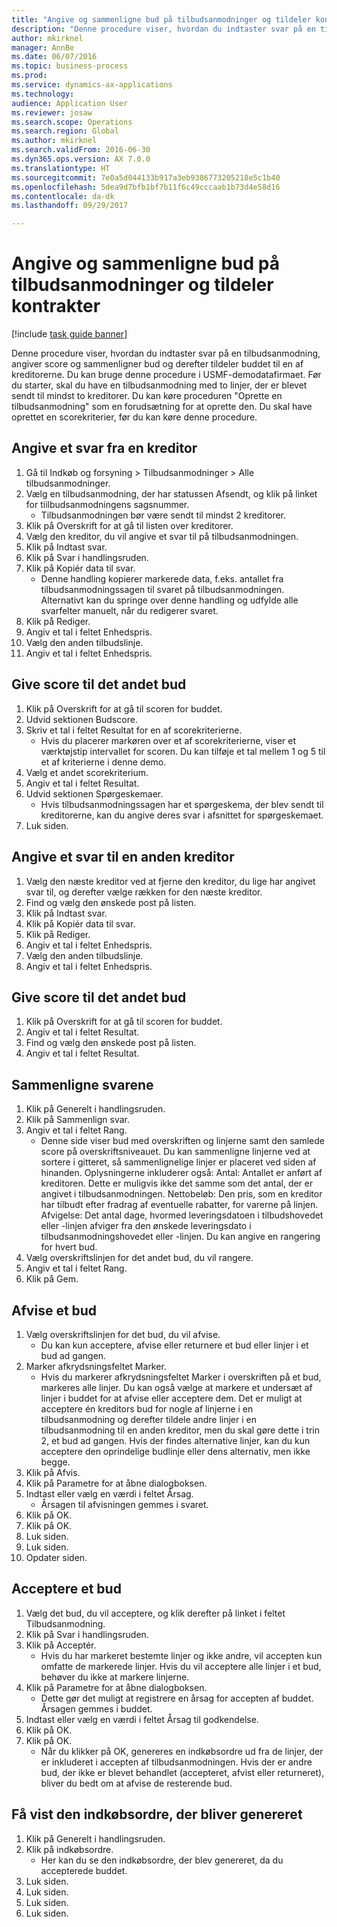 ```yaml
--- 
title: "Angive og sammenligne bud på tilbudsanmodninger og tildeler kontrakter"
description: "Denne procedure viser, hvordan du indtaster svar på en tilbudsanmodning, angiver score og sammenligner bud og derefter tildeler buddet til en af kreditorerne."
author: mkirknel
manager: AnnBe
ms.date: 06/07/2016
ms.topic: business-process
ms.prod: 
ms.service: dynamics-ax-applications
ms.technology: 
audience: Application User
ms.reviewer: josaw
ms.search.scope: Operations
ms.search.region: Global
ms.author: mkirknel
ms.search.validFrom: 2016-06-30
ms.dyn365.ops.version: AX 7.0.0
ms.translationtype: HT
ms.sourcegitcommit: 7e0a5d044133b917a3eb9386773205218e5c1b40
ms.openlocfilehash: 5dea9d7bfb1bf7b11f6c49cccaab1b73d4e58d16
ms.contentlocale: da-dk
ms.lasthandoff: 09/29/2017

---
```

# <a name="enter-and-compare-rfq-bids-and-award-contracts"></a>Angive og sammenligne bud på tilbudsanmodninger og tildeler kontrakter

[!include [task guide banner](../../includes/task-guide-banner.md)]

Denne procedure viser, hvordan du indtaster svar på en tilbudsanmodning, angiver score og sammenligner bud og derefter tildeler buddet til en af kreditorerne. Du kan bruge denne procedure i USMF-demodatafirmaet. Før du starter, skal du have en tilbudsanmodning med to linjer, der er blevet sendt til mindst to kreditorer. Du kan køre proceduren "Oprette en tilbudsanmodning" som en forudsætning for at oprette den. Du skal have oprettet en scorekriterier, før du kan køre denne procedure.


## <a name="enter-a-reply-from-a-vendor"></a>Angive et svar fra en kreditor
1. Gå til Indkøb og forsyning > Tilbudsanmodninger > Alle tilbudsanmodninger.
2. Vælg en tilbudsanmodning, der har statussen Afsendt, og klik på linket for tiilbudsanmodningens sagsnummer.
    * Tilbudsanmodningen bør være sendt til mindst 2 kreditorer.  
3. Klik på Overskrift for at gå til listen over kreditorer.
4. Vælg den kreditor, du vil angive et svar til på tilbudsanmodningen.
5. Klik på Indtast svar.
6. Klik på Svar i handlingsruden.
7. Klik på Kopiér data til svar.
    * Denne handling kopierer markerede data, f.eks. antallet fra tilbudsanmodningssagen til svaret på tilbudsanmodningen. Alternativt kan du springe over denne handling og udfylde alle svarfelter manuelt, når du redigerer svaret.  
8. Klik på Rediger.
9. Angiv et tal i feltet Enhedspris.
10. Vælg den anden tilbudslinje.
11. Angiv et tal i feltet Enhedspris.

## <a name="score-the-bid"></a>Give score til det andet bud
1. Klik på Overskrift for at gå til scoren for buddet.
2. Udvid sektionen Budscore.
3. Skriv et tal i feltet Resultat for en af scorekriterierne.
    * Hvis du placerer markøren over et af scorekriterierne, viser et værktøjstip intervallet for scoren. Du kan tilføje et tal mellem 1 og 5 til et af kriterierne i denne demo.  
4. Vælg et andet scorekriterium.
5. Angiv et tal i feltet Resultat.
6. Udvid sektionen Spørgeskemaer.
    * Hvis tilbudsanmodningssagen har et spørgeskema, der blev sendt til kreditorerne, kan du angive deres svar i afsnittet for spørgeskemaet.  
7. Luk siden.

## <a name="enter-a-reply-for-another-vendor"></a>Angive et svar til en anden kreditor
1. Vælg den næste kreditor ved at fjerne den kreditor, du lige har angivet svar til, og derefter vælge rækken for den næste kreditor.
2. Find og vælg den ønskede post på listen.
3. Klik på Indtast svar.
4. Klik på Kopiér data til svar.
5. Klik på Rediger.
6. Angiv et tal i feltet Enhedspris.
7. Vælg den anden tilbudslinje.
8. Angiv et tal i feltet Enhedspris.

## <a name="score-the-second-bid"></a>Give score til det andet bud
1. Klik på Overskrift for at gå til scoren for buddet.
2. Angiv et tal i feltet Resultat.
3. Find og vælg den ønskede post på listen.
4. Angiv et tal i feltet Resultat.

## <a name="compare-the-replies"></a>Sammenligne svarene
1. Klik på Generelt i handlingsruden.
2. Klik på Sammenlign svar.
3. Angiv et tal i feltet Rang.
    * Denne side viser bud med overskriften og linjerne samt den samlede score på overskriftsniveauet. Du kan sammenligne linjerne ved at sortere i gitteret, så sammenlignelige linjer er placeret ved siden af hinanden. Oplysningerne inkluderer også: Antal: Antallet er anført af kreditoren. Dette er muligvis ikke det samme som det antal, der er angivet i tilbudsanmodningen.   Nettobeløb: Den pris, som en kreditor har tilbudt efter fradrag af eventuelle rabatter, for varerne på linjen.   Afvigelse: Det antal dage, hvormed leveringsdatoen i tilbudshovedet eller -linjen afviger fra den ønskede leveringsdato i tilbudsanmodningshovedet eller -linjen.   Du kan angive en rangering for hvert bud.  
4. Vælg overskriftslinjen for det andet bud, du vil rangere.
5. Angiv et tal i feltet Rang.
6. Klik på Gem.

## <a name="reject-a-bid"></a>Afvise et bud
1. Vælg overskriftslinjen for det bud, du vil afvise.
    * Du kan kun acceptere, afvise eller returnere et bud eller linjer i et bud ad gangen.  
2. Marker afkrydsningsfeltet Marker.
    * Hvis du markerer afkrydsningsfeltet Marker i overskriften på et bud, markeres alle linjer. Du kan også vælge at markere et undersæt af linjer i buddet for at afvise eller acceptere dem. Det er muligt at acceptere én kreditors bud for nogle af linjerne i en tilbudsanmodning og derefter tildele andre linjer i en tilbudsanmodning til en anden kreditor, men du skal gøre dette i trin 2, et bud ad gangen. Hvis der findes alternative linjer, kan du kun acceptere den oprindelige budlinje eller dens alternativ, men ikke begge.  
3. Klik på Afvis.
4. Klik på Parametre for at åbne dialogboksen.
5. Indtast eller vælg en værdi i feltet Årsag.
    * Årsagen til afvisningen gemmes i svaret.  
6. Klik på OK.
7. Klik på OK.
8. Luk siden.
9. Luk siden.
10. Opdater siden.

## <a name="accept-a-bid"></a>Acceptere et bud
1. Vælg det bud, du vil acceptere, og klik derefter på linket i feltet Tilbudsanmodning.
2. Klik på Svar i handlingsruden.
3. Klik på Acceptér.
    * Hvis du har markeret bestemte linjer og ikke andre, vil accepten kun omfatte de markerede linjer. Hvis du vil acceptere alle linjer i et bud, behøver du ikke at markere linjerne.  
4. Klik på Parametre for at åbne dialogboksen.
    * Dette gør det muligt at registrere en årsag for accepten af buddet. Årsagen gemmes i buddet.  
5. Indtast eller vælg en værdi i feltet Årsag til godkendelse.
6. Klik på OK.
7. Klik på OK.
    * Når du klikker på OK, genereres en indkøbsordre ud fra de linjer, der er inkluderet i accepten af tilbudsanmodningen. Hvis der er andre bud, der ikke er blevet behandlet (accepteret, afvist eller returneret), bliver du bedt om at afvise de resterende bud.  

## <a name="view-the-purchase-order-thats-been-generated"></a>Få vist den indkøbsordre, der bliver genereret
1. Klik på Generelt i handlingsruden.
2. Klik på indkøbsordre.
    * Her kan du se den indkøbsordre, der blev genereret, da du accepterede buddet.  
3. Luk siden.
4. Luk siden.
5. Luk siden.
6. Luk siden.


